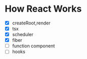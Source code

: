 # How React Works

- [x] createRoot,render
- [x] tsx
- [x] scheduler
- [x] fiber
- [ ] function component
- [ ] hooks
